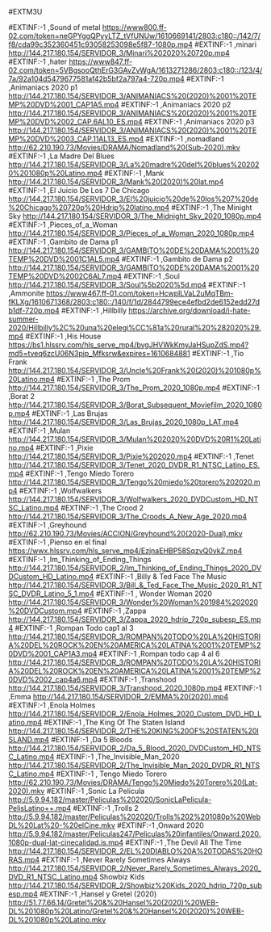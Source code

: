 #EXTM3U

#EXTINF:-1 ,Sound of metal
https://www800.ff-02.com/token=neGPYggQPyyLTZ_tVfUNUw/1610669141/2803:c180::/142/7/f8/cda99c352360451c93058253098e5f87-1080p.mp4
#EXTINF:-1 ,minari
http://144.217.180.154/SERVIDOR_3/Minari%202020%20720p.mp4
#EXTINF:-1 ,hater
https://www847.ff-02.com/token=5VBgsooQthErG3GAvZvWgA/1613271286/2803:c180::/123/4/7a/92a104d5479677581af42b5bf2a797a4-720p.mp4
#EXTINF:-1 ,Animaniacs 2020 p1
http://144.217.180.154/SERVIDOR_3/ANIMANIACS%20(2020)%2001%20TEMP%20DVD%2001_CAP1A5.mp4
#EXTINF:-1 ,Animaniacs 2020 p2
http://144.217.180.154/SERVIDOR_3/ANIMANIACS%20(2020)%2001%20TEMP%20DVD%2002_CAP.6AL10_ES.mp4
#EXTINF:-1 ,Animaniacs 2020 p3
http://144.217.180.154/SERVIDOR_3/ANIMANIACS%20(2020)%2001%20TEMP%20DVD%2003_CAP.11AL13_ES.mp4
#EXTINF:-1 ,nomadland
http://62.210.190.73/Movies/DRAMA/Nomadland%20(Sub-2020).mkv
#EXTINF:-1 ,La Madre Del Blues
http://144.217.180.154/SERVIDOR_3/La%20madre%20del%20blues%202020%201080p%20Latino.mp4
#EXTINF:-1 ,Mank
http://144.217.180.154/SERVIDOR_3/Mank%20(2020)%20lat.mp4
#EXTINF:-1 ,El Juicio De Los 7 De Chicago
http://144.217.180.154/SERVIDOR_3/El%20juicio%20de%20los%207%20de%20Chicago%20720p%20Hdrip%20latino.mp4
#EXTINF:-1 ,The Minight Sky
http://144.217.180.154/SERVIDOR_3/The_Midnight_Sky_2020_1080p.mp4
#EXTINF:-1 ,Pieces_of_a_Woman
http://144.217.180.154/SERVIDOR_3/Pieces_of_a_Woman_2020_1080p.mp4
#EXTINF:-1 ,Gambito de Dama p1
http://144.217.180.154/SERVIDOR_3/GAMBITO%20DE%20DAMA%2001%20TEMP%20DVD%2001C1AL5.mp4
#EXTINF:-1 ,Gambito de Dama p2
http://144.217.180.154/SERVIDOR_3/GAMBITO%20DE%20DAMA%2001%20TEMP%20DVD%2002C6AL7.mp4
#EXTINF:-1 ,Soul
http://144.217.180.154/SERVIDOR_3/Soul%5b2020%5d.mp4
#EXTINF:-1 ,Ammonite
https://www467.ff-01.com/token=HcwpILVaL2uMqTBm-fKLXg/1610671368/2803:c180::/140/f/1d/2844799ece4efbd2de6152edd27db1df-720p.mp4
#EXTINF:-1 ,Hillbilly
https://archive.org/download/i-hate-summer-2020/Hillbilly%2C%20una%20elegi%CC%81a%20rural%20%282020%29.mp4
#EXTINF:-1 ,His House
https://bs1.hlssrv.com/hls_serve_mp4/bvgJHVWkKmyJaHSupZdS.mp4?md5=tveq6zcU06N3pip_Mfksrw&expires=1610684881
#EXTINF:-1 ,Tio Frank
http://144.217.180.154/SERVIDOR_3/Uncle%20Frank%20(2020)%201080p%20Latino.mp4
#EXTINF:-1 ,The Prom
http://144.217.180.154/SERVIDOR_3/The_Prom_2020_1080p.mp4
#EXTINF:-1 ,Borat 2
http://144.217.180.154/SERVIDOR_3/Borat_Subsequent_Moviefilm_2020_1080p.mp4
#EXTINF:-1 ,Las Brujas
http://144.217.180.154/SERVIDOR_3/Las_Brujas_2020_1080p_LAT.mp4
#EXTINF:-1 ,Mulan
http://144.217.180.154/SERVIDOR_3/Mulan%202020%20DVD%20R1%20Latino.mp4
#EXTINF:-1 ,Pixie
http://144.217.180.154/SERVIDOR_3/Pixie%202020.mp4
#EXTINF:-1 ,Tenet
http://144.217.180.154/SERVIDOR_3/Tenet_2020_DVDR_R1_NTSC_Latino_ES.mp4
#EXTINF:-1 ,Tengo Miedo Torero
http://144.217.180.154/SERVIDOR_3/Tengo%20miedo%20torero%202020.mp4
#EXTINF:-1 ,Wolfwalkers
http://144.217.180.154/SERVIDOR_3/Wolfwalkers_2020_DVDCustom_HD_NTSC_Latino.mp4
#EXTINF:-1 ,The Crood 2
http://144.217.180.154/SERVIDOR_3/The_Croods_A_New_Age_2020.mp4
#EXTINF:-1 ,Greyhound
http://62.210.190.73/Movies/ACCION/Greyhound%20(2020-Dual).mkv
#EXTINF:-1 ,Pienso en el final
https://wwx.hlssrv.com/hls_serve_mp4/EzjnaEHBP58SqzvQ0vkZ.mp4
#EXTINF:-1 ,Im_Thinking_of_Ending_Things
http://144.217.180.154/SERVIDOR_2/Im_Thinking_of_Ending_Things_2020_DVDCustom_HD_Latino.mp4
#EXTINF:-1 ,Billy & Ted Face The Music
http://144.217.180.154/SERVIDOR_3/Bill_&_Ted_Face_The_Music_2020_R1_NTSC_DVDR_Latino_5_1.mp4
#EXTINF:-1 , Wonder Woman 2020
http://144.217.180.154/SERVIDOR_3/Wonder%20Woman%201984%202020%20DVDCustom.mp4
#EXTINF:-1 ,Zappa
http://144.217.180.154/SERVIDOR_3/Zappa_2020_hdrip_720p_subesp_ES.mp4
#EXTINF:-1 ,Rompan Todo cap1 al 3
http://144.217.180.154/SERVIDOR_3/ROMPAN%20TODO%20LA%20HISTORIA%20DEL%20ROCK%20EN%20AMERICA%20LATINA%2001%20TEMP%20DVD%2001_CAP1A3.mp4
#EXTINF:-1 ,Rompan todo cap 4 al 6
http://144.217.180.154/SERVIDOR_3/ROMPAN%20TODO%20LA%20HISTORIA%20DEL%20ROCK%20EN%20AMERICA%20LATINA%2001%20TEMP%20DVD%2002_cap4a6.mp4
#EXTINF:-1 ,Transhood
http://144.217.180.154/SERVIDOR_3/Transhood_2020_1080p.mp4
#EXTINF:-1 ,Emma
http://144.217.180.154/SERVIDOR_2/EMMA%20(2020).mp4
#EXTINF:-1 ,Enola Holmes
http://144.217.180.154/SERVIDOR_2/Enola_Holmes_2020_Custom_DVD_HD_Latino.mp4
#EXTINF:-1 ,The King Of The Staten Island
http://144.217.180.154/SERVIDOR_2/THE%20KING%20OF%20STATEN%20ISLAND.mp4
#EXTINF:-1 ,Da 5 Bloods
http://144.217.180.154/SERVIDOR_2/Da_5_Blood_2020_DVDCustom_HD_NTSC_Latino.mp4
#EXTINF:-1 ,The_Invisible_Man_2020
http://144.217.180.154/SERVIDOR_2/The_Invisible_Man_2020_DVDR_R1_NTSC_Latino.mp4
#EXTINF:-1 , Tengo Miedo Torero
http://62.210.190.73/Movies/DRAMA/Tengo%20Miedo%20Torero%20(Lat-2020).mkv
#EXTINF:-1 ,Sonic La Pelicula
http://5.9.94.182/master/Peliculas%202020/SonicLaPelicula-PelisLatino++.mp4
#EXTINF:-1 ,Trolls 2
http://5.9.94.182/master/Peliculas%202020/Trolls%202%201080p%20WebDL%20Lat%20-%20elCine.mkv
#EXTINF:-1 ,Onward 2020
http://5.9.94.182/master/Peliculas247/Peliculas%20infantiles/Onward.2020.1080p-dual-lat-cinecalidad.is.mp4
#EXTINF:-1 ,The Devil All The Time
http://144.217.180.154/SERVIDOR_2/EL%20DIABLO%20A%20TODAS%20HORAS.mp4
#EXTINF:-1 ,Never Rarely Sometimes Always
http://144.217.180.154/SERVIDOR_2/Never_Rarely_Sometimes_Always_2020_DVD_R1_NTSC_Latino.mp4
Showbiz Kids
http://144.217.180.154/SERVIDOR_2/Showbiz%20Kids_2020_hdrip_720p_subesp.mp4
#EXTINF:-1 ,Hansel y Gretel (2020)
http://51.77.66.14/Gretel%20&%20Hansel%20(2020)%20WEB-DL%201080p%20Latino/Gretel%20&%20Hansel%20(2020)%20WEB-DL%201080p%20Latino.mkv
